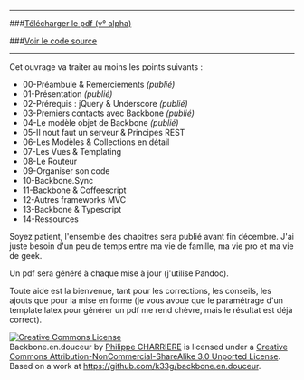 <hr>

###[Télécharger le pdf (v° alpha)](https://github.com/downloads/k33g/backbone.en.douceur/backbone.en.douceur.pdf)

###[Voir le code source](https://github.com/k33g/backbone.en.douceur)

<hr>

Cet ouvrage va traiter au moins les points suivants :

- 00-Préambule & Remerciements *(publié)*
- 01-Présentation *(publié)*
- 02-Prérequis : jQuery & Underscore *(publié)*
- 03-Premiers contacts avec Backbone *(publié)*
- 04-Le modèle objet de Backbone *(publié)*
- 05-Il nout faut un serveur & Principes REST
- 06-Les Modèles & Collections en détail
- 07-Les Vues & Templating
- 08-Le Routeur
- 09-Organiser son code
- 10-Backbone.Sync
- 11-Backbone & Coffeescript
- 12-Autres frameworks MVC
- 13-Backbone & Typescript
- 14-Ressources

Soyez patient, l'ensemble des chapitres sera publié avant fin décembre. J'ai juste besoin d'un peu de temps entre ma vie de famille, ma vie pro et ma vie de geek.

Un pdf sera généré à chaque mise à jour (j'utilise Pandoc).

Toute aide est la bienvenue, tant pour les corrections, les conseils, les ajouts que pour la mise en forme (je vous avoue que le paramétrage d'un template latex pour générer un pdf me rend chèvre, mais le résultat est déjà correct).

<a rel="license" href="http://creativecommons.org/licenses/by-nc-sa/3.0/deed.en_US"><img alt="Creative Commons License" style="border-width:0" src="http://i.creativecommons.org/l/by-nc-sa/3.0/88x31.png" /></a><br /><span xmlns:dct="http://purl.org/dc/terms/" property="dct:title">Backbone.en.douceur</span> by <a xmlns:cc="http://creativecommons.org/ns#" href="http://k33g.github.com/backbone.en.douceur/" property="cc:attributionName" rel="cc:attributionURL">Philippe CHARRIERE</a> is licensed under a <a rel="license" href="http://creativecommons.org/licenses/by-nc-sa/3.0/deed.en_US">Creative Commons Attribution-NonCommercial-ShareAlike 3.0 Unported License</a>.<br />Based on a work at <a xmlns:dct="http://purl.org/dc/terms/" href="https://github.com/k33g/backbone.en.douceur" rel="dct:source">https://github.com/k33g/backbone.en.douceur</a>.